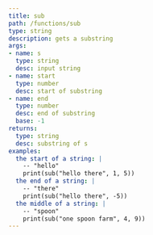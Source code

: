```yaml
---
title: sub
path: /functions/sub
type: string
description: gets a substring
args:
- name: s
  type: string
  desc: input string
- name: start
  type: number
  desc: start of substring
- name: end
  type: number
  desc: end of substring
  base: -1
returns:
  type: string
  desc: substring of s
examples:
  the start of a string: |
    -- "hello"
    print(sub("hello there", 1, 5))
  the end of a string: |
    -- "there"
    print(sub("hello there", -5))
  the middle of a string: |
    -- "spoon"
    print(sub("one spoon farm", 4, 9))
---
```


